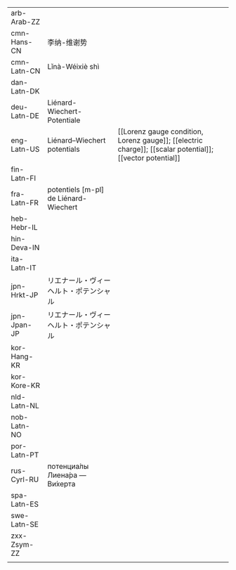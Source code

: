 | | | |
|-|-|-|
| arb-Arab-ZZ |  |  |
| cmn-Hans-CN | 李纳-维谢势 |  |
| cmn-Latn-CN | Lǐnà-Wéixiè shì |  |
| dan-Latn-DK |  |  |
| deu-Latn-DE | Liénard-Wiechert-Potentiale |  |
| eng-Latn-US | Liénard–Wiechert potentials | [[Lorenz gauge condition, Lorenz gauge]]; [[electric charge]]; [[scalar potential]]; [[vector potential]] |
| fin-Latn-FI |  |  |
| fra-Latn-FR | potentiels [m-pl] de Liénard-Wiechert |  |
| heb-Hebr-IL |  |  |
| hin-Deva-IN |  |  |
| ita-Latn-IT |  |  |
| jpn-Hrkt-JP | リエナール・ヴィーヘルト・ポテンシャル |  |
| jpn-Jpan-JP | リエナール・ヴィーヘルト・ポテンシャル |  |
| kor-Hang-KR |  |  |
| kor-Kore-KR |  |  |
| nld-Latn-NL |  |  |
| nob-Latn-NO |  |  |
| por-Latn-PT |  |  |
| rus-Cyrl-RU | потенциа́лы Лиена́ра — Ви́херта |  |
| spa-Latn-ES |  |  |
| swe-Latn-SE |  |  |
| zxx-Zsym-ZZ |  |  |
|  |  |  |